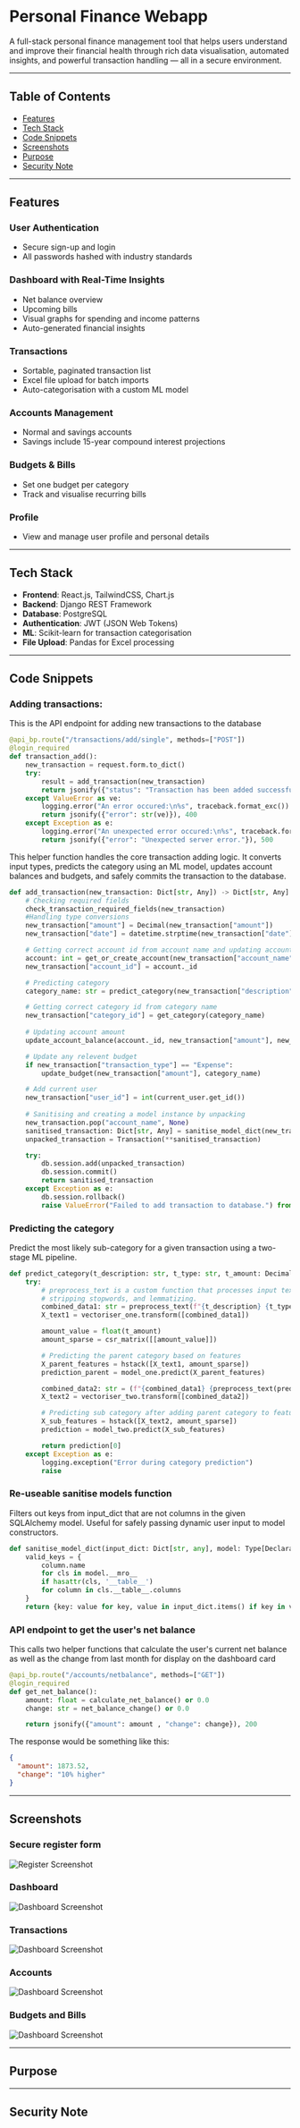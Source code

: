 # Personal Finance Webapp
A full-stack personal finance management tool that helps users understand and improve their financial health through rich data visualisation, automated insights, and powerful transaction handling — all in a secure environment.

---

## Table of Contents

- [Features](#features)
- [Tech Stack](#tech-stack)
- [Code Snippets](#code-snippets)
- [Screenshots](#screenshots)
- [Purpose](#purpose)
- [Security Note](#security-note)

---

## Features

### User Authentication
- Secure sign-up and login
- All passwords hashed with industry standards

### Dashboard with Real-Time Insights
- Net balance overview
- Upcoming bills
- Visual graphs for spending and income patterns
- Auto-generated financial insights

### Transactions
- Sortable, paginated transaction list
- Excel file upload for batch imports
- Auto-categorisation with a custom ML model

### Accounts Management
- Normal and savings accounts
- Savings include 15-year compound interest projections

### Budgets & Bills
- Set one budget per category
- Track and visualise recurring bills

### Profile
- View and manage user profile and personal details

---

## Tech Stack

- **Frontend**: React.js, TailwindCSS, Chart.js
- **Backend**: Django REST Framework
- **Database**: PostgreSQL
- **Authentication**: JWT (JSON Web Tokens)
- **ML**: Scikit-learn for transaction categorisation
- **File Upload**: Pandas for Excel processing

---

## Code Snippets
### Adding transactions:
This is the API endpoint for adding new transactions to the database

```python
@api_bp.route("/transactions/add/single", methods=["POST"])
@login_required
def transaction_add():
    new_transaction = request.form.to_dict()
    try:
        result = add_transaction(new_transaction)
        return jsonify({"status": "Transaction has been added successfully.", "inserted": result}), 200
    except ValueError as ve:
        logging.error("An error occured:\n%s", traceback.format_exc())
        return jsonify({"error": str(ve)}), 400
    except Exception as e:
        logging.error("An unexpected error occured:\n%s", traceback.format_exc())
        return jsonify({"error": "Unexpected server error."}), 500
```

This helper function handles the core transaction adding logic. It converts input types, predicts the category using an ML model, updates account balances and budgets, and safely commits the transaction to the database.

```python
def add_transaction(new_transaction: Dict[str, Any]) -> Dict[str, Any]:
    # Checking required fields
    check_transaction_required_fields(new_transaction)
    #Handling type conversions
    new_transaction["amount"] = Decimal(new_transaction["amount"])
    new_transaction["date"] = datetime.strptime(new_transaction["date"], "%d/%m/%Y %H:%M")

    # Getting correct account id from account name and updating account table
    account: int = get_or_create_account(new_transaction["account_name"])
    new_transaction["account_id"] = account._id

    # Predicting category
    category_name: str = predict_category(new_transaction["description"], new_transaction["transaction_type"], new_transaction["amount"])

    # Getting correct category id from category name
    new_transaction["category_id"] = get_category(category_name)
    
    # Updating account amount
    update_account_balance(account._id, new_transaction["amount"], new_transaction["transaction_type"])

    # Update any relevent budget
    if new_transaction["transaction_type"] == "Expense":
        update_budget(new_transaction["amount"], category_name)

    # Add current user
    new_transaction["user_id"] = int(current_user.get_id())
        
    # Sanitising and creating a model instance by unpacking
    new_transaction.pop("account_name", None)
    sanitised_transaction: Dict[str, Any] = sanitise_model_dict(new_transaction, Transaction)
    unpacked_transaction = Transaction(**sanitised_transaction)

    try:
        db.session.add(unpacked_transaction)
        db.session.commit()
        return sanitised_transaction
    except Exception as e:
        db.session.rollback()
        raise ValueError("Failed to add transaction to database.") from e
```

### Predicting the category
Predict the most likely sub-category for a given transaction using a two-stage ML pipeline.
```python
def predict_category(t_description: str, t_type: str, t_amount: Decimal) -> str:
    try:
        # preprocess_text is a custom function that processes input text by lowercasing, removing punctuation,
        # stripping stopwords, and lemmatizing.
        combined_data1: str = preprocess_text(f"{t_description} {t_type}")
        X_text1 = vectoriser_one.transform([combined_data1])

        amount_value = float(t_amount)
        amount_sparse = csr_matrix([[amount_value]])

        # Predicting the parent category based on features
        X_parent_features = hstack([X_text1, amount_sparse])
        prediction_parent = model_one.predict(X_parent_features)

        combined_data2: str = (f"{combined_data1} {preprocess_text(prediction_parent[0])}")
        X_text2 = vectoriser_two.transform([combined_data2])

        # Predicting sub category after adding parent category to featuers
        X_sub_features = hstack([X_text2, amount_sparse])
        prediction = model_two.predict(X_sub_features)

        return prediction[0]
    except Exception as e:
        logging.exception("Error during category prediction")
        raise
```

### Re-useable sanitise models function
Filters out keys from input_dict that are not columns in the given SQLAlchemy model. Useful for safely passing dynamic user input to model constructors.
```python
def sanitise_model_dict(input_dict: Dict[str, any], model: Type[DeclarativeMeta]) -> Dict[str, any]:
    valid_keys = {
        column.name
        for cls in model.__mro__
        if hasattr(cls, '__table__')
        for column in cls.__table__.columns
    }
    return {key: value for key, value in input_dict.items() if key in valid_keys}
```

### API endpoint to get the user's net balance
This calls two helper functions that calculate the user's current net balance as well as the change from last month for display on the dashboard card

```python
@api_bp.route("/accounts/netbalance", methods=["GET"])
@login_required
def get_net_balance():
    amount: float = calculate_net_balance() or 0.0
    change: str = net_balance_change() or 0.0

    return jsonify({"amount": amount , "change": change}), 200
```

The response would be something like this:
```json
{
  "amount": 1873.52,
  "change": "10% higher"
}
```

---

## Screenshots
### Secure register form
![Register Screenshot](images/WebAppSignUpScreenshot.png)

### Dashboard
![Dashboard Screenshot](images/WebAppDashboardScreenshot.png)

### Transactions
![Dashboard Screenshot](images/WebAppTransactionsScreenshot.png)

### Accounts
![Dashboard Screenshot](images/WebAppAccountsScreenshot.png)

### Budgets and Bills
![Dashboard Screenshot](images/WebAppBudgetsScreenshot.png)

---

## Purpose

---

## Security Note
